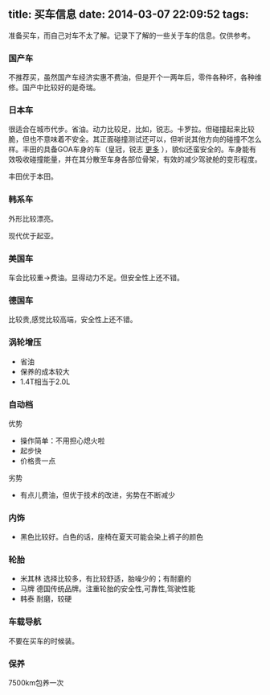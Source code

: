 title: 买车信息
date: 2014-03-07 22:09:52
tags:
---
准备买车，而自己对车不太了解。记录下了解的一些关于车的信息。仅供参考。
<!-- more -->

### 国产车
不推荐买，虽然国产车经济实惠不费油，但是开个一两年后，零件各种坏，各种维修。国产中比较好的是奇瑞。

### 日本车
很适合在城市代步。省油。动力比较足，比如，锐志。卡罗拉。但碰撞起来比较脆，但也不意味着不安全。其正面碰撞测试还可以，但听说其他方向的碰撞不怎么样。丰田的具备GOA车身的车（皇冠，锐志 [更多](http://www.ftms.com.cn/safe/techology_car.php) ），貌似还蛮安全的。车身能有效吸收碰撞能量，并在其分散至车身各部位骨架，有效的减少驾驶舱的变形程度。

丰田优于本田。

### 韩系车
外形比较漂亮。    

现代优于起亚。

### 美国车
车会比较重->费油。显得动力不足。但安全性上还不错。

### 德国车
比较贵,感觉比较高端，安全性上还不错。

### 涡轮增压
* 省油
* 保养的成本较大
* 1.4T相当于2.0L


### 自动档
优势
* 操作简单：不用担心熄火啦
* 起步快
* 价格贵一点

劣势
* 有点儿费油，但优于技术的改进，劣势在不断减少

### 内饰
* 黑色比较好。白色的话，座椅在夏天可能会染上裤子的颜色

### 轮胎
* 米其林 选择比较多，有比较舒适，胎噪少的；有耐磨的
* 马牌 德国传统品牌。注重轮胎的安全性,可靠性,驾驶性能
* 韩泰 耐磨，较硬

### 车载导航
不要在买车的时候装。

### 保养
7500km包养一次






